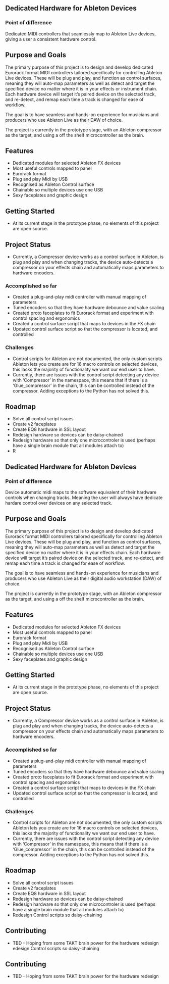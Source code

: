 
## Dedicated Hardware for Ableton Devices

### Point of difference
Dedicated MIDI controllers that seamlessly map to Ableton Live devices, giving a user a consistent hardware control.


## **Purpose and Goals**

The primary purpose of this project is to design and develop dedicated Eurorack format MIDI controllers tailored specifically for controlling Ableton Live devices. These will be plug and play, and function as control surfaces, meaning they will auto-map parameters as well as detect and target the specified device no matter where it is in your effects or instrument chain. Each hardware device will target it’s paired device on the selected track, and re-detect, and remap each time a track is changed for ease of workflow.

The goal is to have seamless and hands-on experience for musicians and producers who use Ableton Live as their DAW of choice.

The project is currently in the prototype stage, with an Ableton compressor as the target, and using a off the shelf microcontroller as the brain.

## **Features**

- Dedicated modules for selected Ableton FX devices
- Most useful controls mapped to panel
- Eurorack format
- Plug and play Midi by USB
- Recognised as Ableton Control surface
- Chainable so multiple devices use one USB
- Sexy faceplates and graphic design

## **Getting Started**

- At its current stage in the prototype phase, no elements of this project are open source.

## **Project Status**

- Currently, a Compressor device works as a control surface in Ableton, is plug and play and when changing tracks, the device auto-detects a compressor on your effects chain and automatically maps parameters to hardware encoders.

### Accomplished so far

- Created a plug-and-play midi controller with manual mapping of parameters
- Tuned encoders so that they have hardware debounce and value scaling
- Created proto faceplates to fit Eurorack format and experiment with control spacing and ergonomics
- Created a control surface script that maps to devices in the FX chain
- Updated control surface script so that the compressor is located, and controlled

### Challenges

- Control scripts for Ableton are not documented, the only custom scripts Ableton lets you create are for 16 macro controls on selected devices, this lacks the majority of functionality we want our end user to have.
- Currently, there are issues with the control script detecting any device with ‘Compressor’ in the namespace, this means that if there is a ‘Glue_compressor’ in the chain, this can be controlled instead of the compressor. Adding exceptions to the Python has not solved this.

## **Roadmap**

- Solve all control script issues
- Create v2 faceplates
- Create EQ8 hardware in SSL layout
- Redesign hardware so devices can be daisy-chained
- Redesign hardware so that only one microcontroler is used (perhaps have a single brain module that all modules attach to)
- R
## Dedicated Hardware for Ableton Devices

### Point of difference



Device automatic midi maps to the software equivalent of their hardware controls when changing tracks. Meaning the user will always have dedicate hardare control over devices on any selected track.



## **Purpose and Goals**

The primary purpose of this project is to design and develop dedicated Eurorack format MIDI controllers tailored specifically for controlling Ableton Live devices. These will be plug and play, and function as control surfaces, meaning they will auto-map parameters as well as detect and target the specified device no matter where it is in your effects chain. Each hardware device will target it’s paired device on the selected track, and re-detect, and remap each time a track is changed for ease of workflow.

The goal is to have seamless and hands-on experience for musicians and producers who use Ableton Live as their digital audio workstation (DAW) of choice.

The project is currently in the prototype stage, with an Ableton compressor as the target, and using a off the shelf microcontroller as the brain.

## **Features**

- Dedicated modules for selected Ableton FX devices
- Most useful controls mapped to panel
- Eurorack format
- Plug and play Midi by USB
- Recognised as Ableton Control surface
- Chainable so multiple devices use one USB
- Sexy faceplates and graphic design

## **Getting Started**

- At its current stage in the prototype phase, no elements of this project are open source.

## **Project Status**

- Currently, a Compressor device works as a control surface in Ableton, is plug and play and when changing tracks, the device auto-detects a compressor on your effects chain and automatically maps parameters to hardware encoders.

### Accomplished so far

- Created a plug-and-play midi controller with manual mapping of parameters
- Tuned encoders so that they have hardware debounce and value scaling
- Created proto faceplates to fit Eurorack format and experiment with control spacing and ergonomics
- Created a control surface script that maps to devices in the FX chain
- Updated control surface script so that the compressor is located, and controlled

### Challenges

- Control scripts for Ableton are not documented, the only custom scripts Ableton lets you create are for 16 macro controls on selected devices, this lacks the majority of functionality we want our end user to have.
- Currently, there are issues with the control script detecting any device with ‘Compressor’ in the namespace, this means that if there is a ‘Glue_compressor’ in the chain, this can be controlled instead of the compressor. Adding exceptions to the Python has not solved this.

## **Roadmap**

- Solve all control script issues
- Create v2 faceplates
- Create EQ8 hardware in SSL layout
- Redesign hardware so devices can be daisy-chained
- Redesign hardware so that only one microcontroler is used (perhaps have a single brain module that all modules attach to)
- Redesign Control scripts so daisy-chaining

## **Contributing**

- TBD  - Hoping from some TAKT brain power for the hardware redesign
edesign Control scripts so daisy-chaining

## **Contributing**

- TBD  - Hoping from some TAKT brain power for the hardware redesign
